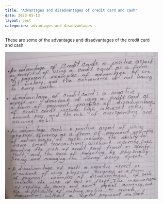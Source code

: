 ```yaml
---
title: "Advantages and disadvantages of credit card and cash"
date: 2023-05-13
layout: post
categories: advantages-and-disadvantages
---
```


These are some of the advantages and disadvantages of the credit card and cash

<img src="../assets/img/ventajas.jpeg" alt="" srcset="">
